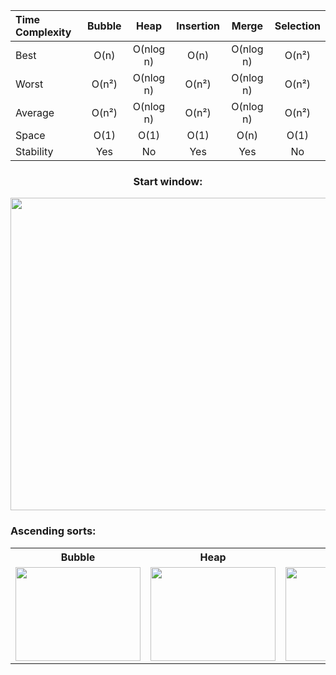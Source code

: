 | Time Complexity | Bubble |    Heap    | Insertion |   Merge   | Selection |
| :-------------- | :----: | :--------: | :-------: | :-------: | :-------: |
| Best            | O(n)   | O(nlog n)  | O(n)      | O(nlog n) | O(n²)     |
| Worst           | O(n²)  | O(nlog n)  | O(n²)     | O(nlog n) | O(n²)     |
| Average         | O(n²)  | O(nlog n)  | O(n²)     | O(nlog n) | O(n²)     |
| Space           | O(1)   | O(1)       | O(1)      | O(n)      | O(1)      |
| Stability       | Yes    | No         | Yes       | Yes       | No        |

<h3 align="center"> Start window: </h3>
<p align="center">
  <img src="https://user-images.githubusercontent.com/51852958/163251852-00ef1178-4f80-402b-8899-89ae9098462b.png" width="700" height="500"/> 
</p>

<h3> Ascending sorts: </h3>
<table>
  <tr>
    <th> Bubble </th>
    <th> Heap </th>
    <th> Insertion </th>
    <th> Merge </th>
    <th> Selection </th>
  </tr>
  <tr>
    <td> <img src="https://user-images.githubusercontent.com/51852958/163221797-f59d73ba-01c1-4e4d-9a35-9b881be77fae.gif" width="200" height="150"/> </td>
    <td> <img src="https://user-images.githubusercontent.com/51852958/163219225-72ca90ae-50b9-487b-932a-3720f1d33b64.gif" width="200" height="150"/> </td>
    <td> <img src="https://user-images.githubusercontent.com/51852958/163247161-4428beab-e9cd-475b-bb56-e096297e3af1.gif" width="200" height="150"/> </td>
    <td> <img src="https://user-images.githubusercontent.com/51852958/163247539-6d35dc7f-94ea-4b0f-8ee9-c232d0ad655b.gif" width="200" height="150"/> </td>
    <td> <img src="https://user-images.githubusercontent.com/51852958/163247905-f848ac96-6931-41ad-a412-ecadd691c8cc.gif" width="200" height="150"/> </td>
  </tr>
</table>
